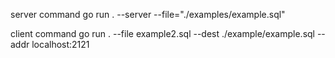  
server command
go run . --server --file="./examples/example.sql"

  
client command
go run . --file example2.sql  --dest ./example/example.sql --addr localhost:2121